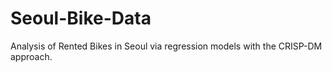 # Seoul-Bike-Data
Analysis of Rented Bikes in Seoul via regression models with the CRISP-DM approach.
